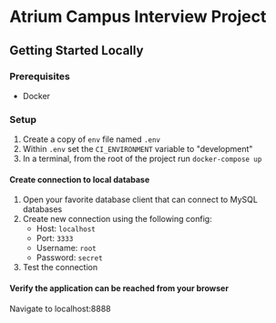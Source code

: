 # Atrium Campus Interview Project

## Getting Started Locally
### Prerequisites
- Docker
### Setup
1. Create a copy of `env` file named `.env`
2. Within `.env` set the `CI_ENVIRONMENT` variable to "development"
3. In a terminal, from the root of the project run `docker-compose up`
#### Create connection to local database
1. Open your favorite database client that can connect to MySQL databases
2. Create new connection using the following config:
   - Host: `localhost`
   - Port: `3333`
   - Username: `root`
   - Password: `secret`
3. Test the connection
#### Verify the application can be reached from your browser
Navigate to localhost:8888
